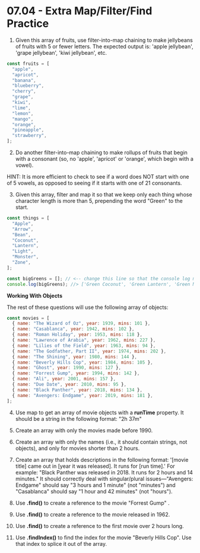 # 07.04 - Extra Map/Filter/Find Practice

1. Given this array of fruits, use filter-into-map chaining to make jellybeans of fruits with 5 or fewer letters. The expected output is: 'apple jellybean', 'grape jellybean', 'kiwi jellybean', etc.

```js
const fruits = [
  "apple",
  "apricot",
  "banana",
  "blueberry",
  "cherry",
  "grape",
  "kiwi",
  "lime",
  "lemon",
  "mango",
  "orange",
  "pineapple",
  "strawberry",
];
```

2. Do another filter-into-map chaining to make rollups of fruits that begin with a consonant (so, no 'apple', 'apricot' or 'orange', which begin with a vowel).  

HINT: It is more efficient to check to see if a word does NOT start with one of 5 vowels, as opposed to seeing if it starts with one of 21 consonants.

3. Given this array, filter and map it so that we keep only each thing whose character length is more than 5, prepending the word "Green" to the start.

```js
const things = [
  "Apple",
  "Arrow",
  "Bean",
  "Coconut",
  "Lantern",
  "Light",
  "Monster",
  "Zone",
];

const bigGreens = []; // <-- change this line so that the console log matches the comment
console.log(bigGreens); //> ['Green Coconut', 'Green Lantern', 'Green Monster'];
```

**Working With Objects**

The rest of these questions will use the following array of objects:

```js
const movies = [
  { name: "The Wizard of Oz", year: 1939, mins: 101 },
  { name: "Casablanca", year: 1942, mins: 102 },
  { name: "Roman Holiday", year: 1953, mins: 118 },
  { name: "Lawrence of Arabia", year: 1962, mins: 227 },
  { name: "Lilies of the Field", year: 1963, mins: 94 },
  { name: "The Godfather, Part II", year: 1974, mins: 202 },
  { name: "The Shining", year: 1980, mins: 144 },
  { name: "Beverly Hills Cop", year: 1984, mins: 105 },
  { name: "Ghost", year: 1990, mins: 127 },
  { name: "Forrest Gump", year: 1994, mins: 142 },
  { name: "Ali", year: 2001, mins: 157 },
  { name: "Due Date", year: 2010, mins: 95 },
  { name: "Black Panther", year: 2018, mins: 134 },
  { name: "Avengers: Endgame", year: 2019, mins: 181 },
];
```

4. Use map to get an array of movie objects with a **runTime** property. It should be a string in the following format: "2h 37m"

5. Create an array with only the movies made before 1990.

6. Create an array with only the names (i.e., it should contain strings, not objects), and only for movies shorter than 2 hours.

7. Create an array that holds descriptions in the following format: '[movie title] came out in [year it was released]. It runs for [run time].' For example: "Black Panther was released in 2018. It runs for 2 hours and 14 minutes." It should correctly deal with singular/plural issues—"Avengers: Endgame" should say "3 hours and 1 minute" (not "minutes") and "Casablanca" should say "1 hour and 42 minutes" (not "hours").

8. Use **.find()** to create a reference to the movie "Forrest Gump" .

9. Use **.find()** to create a reference to the movie released in 1962.

10. Use **.find()** to create a reference to the first movie over 2 hours long.

11. Use **.findIndex()** to find the index for the movie "Beverly Hills Cop". Use that index to splice it out of the array.

